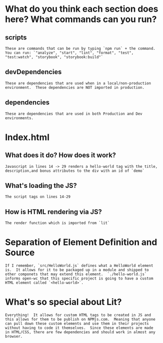 # What do you think each section does here? What commands can you run? 
## scripts
    These are commands that can be run by typing `npm run` + the command.
    You can run: `"analyze", "start", "lint", "format", "test", "test:watch", "storybook", "storybook:build"`

## devDependencies 
    These are dependencies that are used when in a local/non-production environment.  These dependencies are NOT imported in production.

## dependencies
    These are dependencies that are used in both Production and Dev environments.

# Index.html

## What does it do?  How does it work?
    Javascript in lines 14 -> 29 renders a hello-world tag with the title, description,and bonus attributes to the div with an id of `demo` 

## What's loading the JS?
    The script tags on lines 14-29

## How is HTML rendering via JS?
    The render function which is imported from `lit`

# Separation of Element Definition and Source
    If I remember, `src/HelloWorld.js` defines what a HelloWorld element is.  It allows for it to be packaged up in a module and shipped to other componets that may extend this element.  `./hello-world.js` informs open-wc that this specific project is going to have a custom HTML element called `<hello-world>`.

# What's so special about Lit?
    Everything!  It allows for custom HTML tags to be created in JS and this allows for them to be publish on NPMjs.com.  Meaning that anyone can pull down these custom elements and use them in their projects without having to code it themselves.  Since these elements are made in HTML/CSS, there are few dependencies and should work in almost any browser.